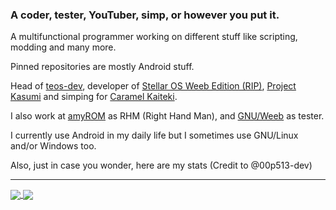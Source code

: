 ### A coder, tester, YouTuber, simp, or however you put it.

A multifunctional programmer working on different stuff like scripting, modding and many more.

Pinned repositories are mostly Android stuff.

Head of <a href="https://github.com/teos-dev">teos-dev</a>, developer of <a href="https://github.com/Stellar-Weeb">Stellar OS Weeb Edition (RIP)</a>, <a href="https://github.com/ProjectKasumi">Project Kasumi</a> and simping for <a href="https://twitch.tv/caramelvt">Caramel Kaiteki</a>.

I also work at <a href="https://github.com/amyROM">amyROM</a> as RHM (Right Hand Man), and <a href="https://github.com/GNUWeeb">GNU/Weeb</a> as tester.

I currently use Android in my daily life but I sometimes use GNU/Linux and/or Windows too.

Also, just in case you wonder, here are my stats (Credit to @00p513-dev)

-----

<a href="https://github.com/windowz414">
  <img align="center" src="https://github-readme-stats.vercel.app/api?username=windowz414&show_icons=true&theme=nord&include_all_commits=true)](https://github.com/windowz414" />
</a>
<a href="https://github.com/windowz414">
  <img align="center" src="https://github-readme-stats.vercel.app/api/top-langs/?username=windowz414&langs_count=14&theme=nord&layout=compact" />
</a>
